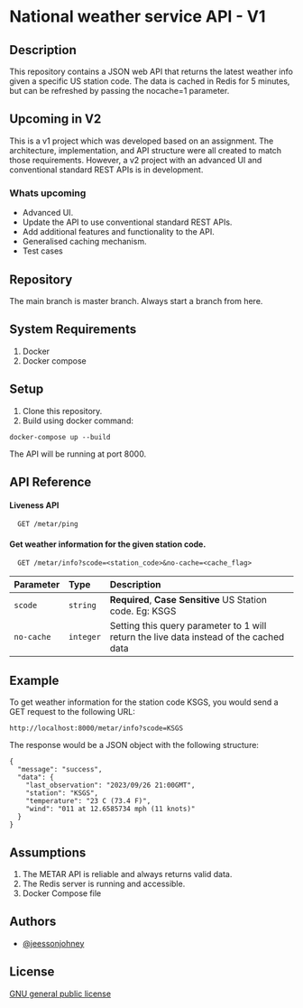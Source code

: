 # National weather service API - V1

## Description

This repository contains a JSON web API that returns the latest weather info given a specific US station code. The data is cached in Redis for 5 minutes, but can be refreshed by passing the nocache=1 parameter.

## Upcoming in V2

This is a v1 project which was developed based on an assignment. The architecture, implementation, and API structure were all created to match those requirements. However, a v2 project with an advanced UI and conventional standard REST APIs is in development.

### Whats upcoming

- Advanced UI.
- Update the API to use conventional standard REST APIs.
- Add additional features and functionality to the API.
- Generalised caching mechanism.
- Test cases

## Repository

The main branch is master branch. Always start a branch from here.

## System Requirements

1. Docker
2. Docker compose

## Setup

1. Clone this repository.
2. Build using docker command:

```
docker-compose up --build
```

The API will be running at port 8000.

## API Reference

#### Liveness API

```http
  GET /metar/ping
```

#### Get weather information for the given station code.

```http
  GET /metar/info?scode=<station_code>&no-cache=<cache_flag>
```

| Parameter  | Type      | Description                                                                            |
| :--------- | :-------- | :------------------------------------------------------------------------------------- |
| `scode`    | `string`  | **Required**, **Case Sensitive** US Station code. Eg: KSGS                                             |
| `no-cache` | `integer` | Setting this query parameter to 1 will return the live data instead of the cached data |

## Example

To get weather information for the station code KSGS, you would send a GET request to the following URL:

```
http://localhost:8000/metar/info?scode=KSGS
```

The response would be a JSON object with the following structure:

```
{
  "message": "success",
  "data": {
    "last_observation": "2023/09/26 21:00GMT",
    "station": "KSGS",
    "temperature": "23 C (73.4 F)",
    "wind": "011 at 12.6585734 mph (11 knots)"
  }
}
```

## Assumptions

1. The METAR API is reliable and always returns valid data.
2. The Redis server is running and accessible.
3. Docker Compose file

## Authors

- [@jeessonjohney](https://github.com/jeessonjohney)

## License

[GNU general public license](https://www.gnu.org/licenses/gpl-3.0.en.html)
